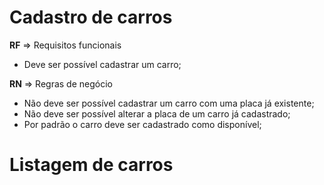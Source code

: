 # Cadastro de carros

**RF** => Requisitos funcionais

* Deve ser possível cadastrar um carro;






**RN** => Regras de negócio

* Não deve ser possível cadastrar um carro com uma placa já existente;
* Não deve ser possível alterar a placa de um carro já cadastrado;
* Por padrão o carro deve ser cadastrado como disponível;



# Listagem de carros

